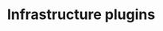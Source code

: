 ---
layout: bt_wiki
title: Infrastructure plugins
category: Official Plugins
draft: false
weight: 100
---